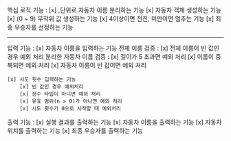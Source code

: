 핵심 로직 기능 :
[x] ,단위로 자동차 이름 분리하는 기능
[x] 자동차 객체 생성하는 기능
[x] (0 ~ 9) 무작위 값 생성하는 기능
[x] 4이상이면 전진, 미만이면 멈추는 기능
[x] 최종 우승자를 선정하는 기능

----------------------------------------

입력 기능 :
[x] 자동차 이름을 입력하는 기능
전체 이름 검증 :
[x] 전체 이름이 빈 값인 경우 예외 처리
분리한 자동차 이름 검증 :
[x] 길이가 5 초과면 예외 처리
[x] 이름이 중복되면 예외 처리
[x] 자동차 이름이 빈 값이면 예외 처리

    [x] 시도 횟수 입력하는 기능
		[x] 빈 값인 경우 예외처리
		[x] 정수 타입이 아니면 예외 처리	
		[x] 유효 범위(n > 0)가 아니면 예외 처리
        [x] 시도 횟수가 0으로 시작할 때 예외처리

출력 기능 :
[x] 실행 결과를 출력하는 기능
[x] 자동차 이름을 출력하는 기능
[x] 자동차 위치를 출력하는 기능
[x] 최종 우승자를 출력하는 기능